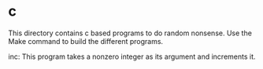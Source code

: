 # c
This directory contains c based programs to do random nonsense. 
Use the Make command to build the different programs.

inc:
This program takes a nonzero integer as its argument and increments it.